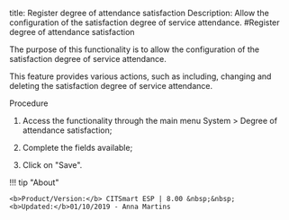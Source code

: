 title: Register degree of attendance satisfaction
Description: Allow the configuration of the satisfaction degree of service attendance.
#Register degree of attendance satisfaction

The purpose of this functionality is to allow the configuration of the
satisfaction degree of service attendance.

This feature provides various actions, such as including, changing and deleting
the satisfaction degree of service attendance.

Procedure

1.  Access the functionality through the main menu System \> Degree of
    attendance satisfaction;

2.  Complete the fields available;

3.  Click on "Save".

!!! tip "About"

    <b>Product/Version:</b> CITSmart ESP | 8.00 &nbsp;&nbsp;
    <b>Updated:</b>01/10/2019 - Anna Martins
